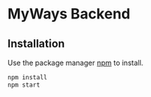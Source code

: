 # MyWays Backend 

## Installation

Use the package manager [npm](https://www.npmjs.com/) to install.

```bash
npm install
npm start
```

